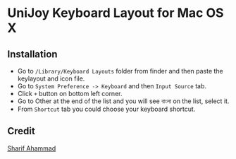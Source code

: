 # UniJoy Keyboard Layout for Mac OS X

## Installation

- Go to `/Library/Keyboard Layouts` folder from finder and then paste the keylayout and icon file.
- Go to `System Preference -> Keyboard` and then `Input Source` tab.
- Click `+` button on bottom left corner.
- Go to Other at the end of the list and you will see বাংলা on the list, select it.
- From `Shortcut` tab you could choose your keyboard shortcut.

## Credit

[Sharif Ahammad](https://github.com/nuxrif)
